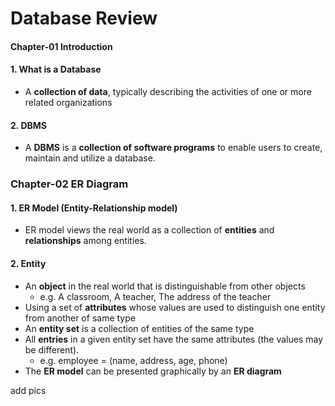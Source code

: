 # Database Review

#### Chapter-01 Introduction

#### 1. What is a Database

* A **collection of data**, typically describing the activities of one or more related organizations

 #### 2. DBMS

* A **DBMS** is a **collection of software programs** to enable users to create, maintain and utilize a database.





### Chapter-02 ER Diagram

#### 1. ER Model (Entity-Relationship model)

* ER model views the real world as a collection of **entities** and **relationships** among entities.

#### 2. Entity

* An **object** in the real world that is distinguishable from other objects
  * e.g. A classroom, A teacher, The address of the teacher
* Using a set of **attributes** whose values are used to distinguish one entity from another of same type
* An **entity set** is a collection of entities of the same type
* All **entries** in a given entity set have the same attributes (the values may be different).
  * e.g. employee = (name, address, age, phone)
* The **ER model** can be presented graphically by an **ER diagram**

add pics



